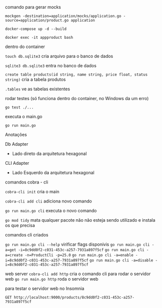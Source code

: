comando para gerar mocks

`mockgen -destination=application/mocks/application.go -source=application/product.go application`

`docker-compose up -d --build`

`docker exec -it appproduct bash`

dentro do container

`touch db.sqlite3` cria arquivo para o banco de dados

`sqlite3 db.sqlite3` entra no banco de dados

`create table products(id string, name string, price float, status string)` cria a tabela produtos

`.tables` ve as tabelas existentes

rodar testes (só funciona dentro do container, no Windows da um erro)

`go test ./...`

executa o main.go

`go run main.go`

Anotações

Db Adapter

- Lado direto da arquitetura hexagonal

CLI Adapter

- Lado Esquerdo da arquitetura hexagonal

comandos cobra - cli

`cobra-cli init` cria o main

`cobra-cli add cli` adiciona novo comando

`go run main.go cli` executa o novo comando

`go mod tidy` mata qualquer pacote não não esteja sendo utilizado e instala os que precisa

comandos cli criados

`go run main.go cli --help` virificar flags disponívis
`go run main.go cli -a=get -i=8c9dd0f2-c031-453c-a257-7931a897f5cf`
`go run main.go cli -a=create -n=ProductCli -p=25.0`
`go run main.go cli -a=enable -i=8c9dd0f2-c031-453c-a257-7931a897f5cf`
`go run main.go cli -a=disable -i=8c9dd0f2-c031-453c-a257-7931a897f5cf`

web server
`cobra-cli add http` cria o comando cli para rodar o servidor web
`go run main.go http` roda o servidor web

para testar o servidor web no Insomnia

`GET http://localhost:9000/products/8c9dd0f2-c031-453c-a257-7931a897f5cf`
